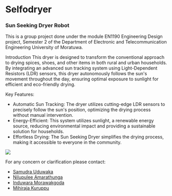 # Selfodryer

<h3>Sun Seeking Dryer Robot</h3>

This is a group project done under the module EN1190 Engineering Design project, Semester 2 of the Department of Electronic and Telecommunication Engineering University of Moratuwa.

Introduction
This dryer is designed to transform the conventional approach to drying spices, shoes, and other items in both rural and urban households. By integrating an advanced sun tracking system using Light-Dependent Resistors (LDR) sensors, this dryer autonomously follows the sun's movement throughout the day, ensuring optimal exposure to sunlight for efficient and eco-friendly drying.

Key Features:
<ul>
  <li>
    Automatic Sun Tracking: The dryer utilizes cutting-edge LDR sensors to precisely follow the sun's position, optimizing the drying process without manual intervention.
  </li>
    
  <li>
    Energy-Efficient: This system utilizes sunlight, a renewable energy source, reducing environmental impact and providing a sustainable solution for households.
  </li>

  <li>
    Effortless Drying: The Sun Seeking Dryer simplifies the drying process, making it accessible to everyone in the community.
  </li>
</ul>

<image src='Selfodryer Robot.jpg'/>

For any concern or clarification please contact:
- [Samudra Uduwaka](mailto:samudrauduwaka@gmail.com)
- [Nilupulee Amarathunga](mailto:nilupuleeamarathunga@gmail.com)
- [Induwara Morawakgoda](mailto:induwaragayashan@gmail.com)
- [Mihiraja Kuruppu](mailto:mihirajakuruppu123@gmail.com)

